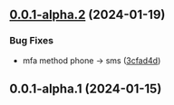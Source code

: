 ## [0.0.1-alpha.2](https://github.com/aoothjs/aoothjs/compare/v0.0.1-alpha.1...v0.0.1-alpha.2) (2024-01-19)


### Bug Fixes

* mfa method phone -> sms ([3cfad4d](https://github.com/aoothjs/aoothjs/commit/3cfad4d8cd0f22f0367e3351a43c76e3e607a267))



## 0.0.1-alpha.1 (2024-01-15)




